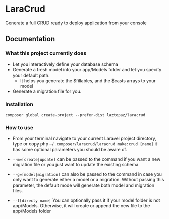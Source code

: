 # LaraCrud
Generate a full CRUD ready to deploy application from your console
## Documentation

### What this project currently does
- Let you interactively define your database schema
- Generate a fresh model into your app/Models folder and let you specify your default path.
  - It helps you generate the $fillables, and the $casts arrays to your model
- Generate a migration file for you.

### Installation
`composer global create-project --prefer-dist laztopaz/laracrud`

### How to use
- From your terminal navigate to your current Laravel project directory, type or copy php `~/.composer/laracrud/laracrud make:crud [name]`
it has some optional parameters you should be aware of.

- `--m=[create|update]` can be passed to the command if you want a new migration file or you just
want to update the existing schema.
- `--g=[model|migration]` can also be passed to the command in case you only want to generate either
a model or a migration. Without passing this parameter, the default mode will generate
both model and migration files.

- `--f[directy name]` You can optionally pass it if your model folder is not app/Models. Otherwise, it will create or append 
the new file to the app/Models folder
